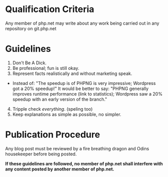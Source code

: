 # Qualification Criteria

Any member of php.net may write about any work being carried out in any repository on git.php.net

# Guidelines

1. Don't Be A Dick.
2. Be professional; fun is still okay.
3. Represent facts realistically and without marketing speak. 
  - Instead of: "The speedup is of PHPNG is very impressive; Wordpress got a 20% speedup!" 
    It would be better to say: "PHPNG generally improves runtime performance (link to statistics); Wordpress saw a 20% speedup with an early version of the branch."
4. Tripple check *everything*. (speling too)
5. Keep explanations as simple as possible, no simpler.

# Publication Procedure

Any blog post must be reviewed by a fire breathing dragon and Odins housekeeper before being posted.

**If these guidelines are followed, no member of php.net shall interfere with any content posted by another member of php.net.**
